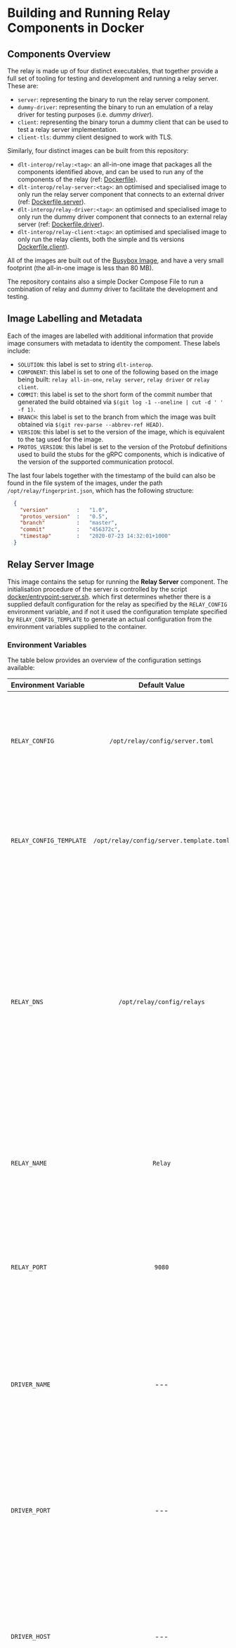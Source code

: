 <!--
 Copyright IBM Corp. All Rights Reserved.

 SPDX-License-Identifier: CC-BY-4.0
 -->
# Building and Running Relay Components in Docker

## Components Overview

The relay is made up of four distinct executables, that together provide a full set of tooling for testing and development and running a relay server. These are:

- `server`: representing the binary to run the relay server component.
- `dummy-driver`: representing the binary to run an emulation of a relay driver for testing purposes (i.e. *dummy driver*).
- `client`: representing the binary torun a dummy client that can be used to test a relay server implementation.
- `client-tls`: dummy client designed to work with TLS.

Similarly, four distinct images can be built from this repository:

- `dlt-interop/relay:<tag>`: an all-in-one image that packages all the components identified above, and can be used to run any of the components of the relay (ref: [Dockerfile](Dockerfile)).
- `dlt-interop/relay-server:<tag>`: an optimised and specialised image to only run the relay server component that connects to an external driver (ref: [Dockerfile.server](Dockerfile.server)).
- `dlt-interop/relay-driver:<tag>`: an optimised and specialised image to only run the dummy driver component that connects to an external relay server (ref: [Dockerfile.driver](Dockerfile.driver)).
- `dlt-interop/relay-client:<tag>`: an optimised and specialised image to only run the relay clients, both the simple and tls versions [Dockerfile.client](Dockerfile.client)).

All of the images are built out of the [Busybox Image](https://hub.docker.com/_/busybox), and have a very small footprint (the all-in-one image is less than 80 MB).

The repository contains also a simple Docker Compose File to run a combination of relay and dummy driver to facilitate the development and testing.

## Image Labelling and Metadata

Each of the images are labelled with additional information that provide image consumers with metadata to identity the compoment. These labels include:

- `SOLUTION`: this label is set to string `dlt-interop`.
- `COMPONENT`: this label is set to one of the following based on the image being built: `relay all-in-one`, `relay server`, `relay driver` or `relay client`.
- `COMMIT`: this label is set to the short form of the commit number that generated the build obtained via `$(git log -1 --oneline | cut -d ' ' -f 1)`.
- `BRANCH`: this label is set to the branch from which the image was built obtained via `$(git rev-parse --abbrev-ref HEAD)`.
- `VERSION`: this label is set to the version of the image, which is equivalent to the tag used for the image.
- `PROTOS_VERSION`: this label is set to the version of the Protobuf definitions used to build the stubs for the gRPC components, which is indicative of the version of the supported communication protocol.

The last four labels together with the timestamp of the build can also be found in the file system of the images, under the path `/opt/relay/fingerprint.json`, which has the following structure:

```json
  {
    "version"         :   "1.0",
    "protos_version"  :   "0.5",
    "branch"          :   "master", 
    "commit"          :   "456372c",
    "timestap"        :   "2020-07-23 14:32:01+1000"
  }
```

## Relay Server Image

This image contains the setup for running the __Relay Server__ component. The initialisation procedure of the server is controlled by the script [docker/entrypoint-server.sh](docker/entrypoint-server.sh). which first determines whether there is a supplied default configuration for the relay as specified by the `RELAY_CONFIG` environment variable, and if not it used the configuration template specified by `RELAY_CONFIG_TEMPLATE` to generate an actual configuration from the environment variables supplied to the container.

### Environment Variables

The table below provides an overview of the configuration settings available:

| Environment Variable    | Default Value | Usage |
|:------------------------|:-------------:|:------|
| `RELAY_CONFIG`          | `/opt/relay/config/server.toml` | This variables points to the expected location of the configuration file for the server. If there is no such file, the template file is used to generate it. |
| `RELAY_CONFIG_TEMPLATE` | `/opt/relay/config/server.template.toml` | This variable is used in case, there is no supplied configuration file for the server. It is used to generate the actual configuration. |
| `RELAY_DNS`             | `/opt/relay/config/relays` | This variables points to the path containing the information about remote relaysi configurations. The path should point to a directory that contains .toml files. Each of these file is a set of DNS entries that are added to the server configuration file.  This is an optional file and if present it is appended to the server configuration. |
| `RELAY_NAME`            | `Relay`       | This variable is used to specify the name of the relay, in the configuration file template. It has no use if there is a supplied configuration. |
| `RELAY_PORT`            | `9080`        | This variable is used to specify the port the relay server listens on in the configuration file template. It has no use if there is a supplied configuration. |
| `DRIVER_NAME`           | ---           | This variable is used to specify the name of the driver that the relay server is configured with in the configuration file template. It has no use if there is a supplied configuration. | 
| `DRIVER_PORT`           | ---           | This variable is used to specify the port of the driver that the relay server is configured with in the configuration file template. It has no use if there is a supplied configuration. |
| `DRIVER_HOST`           | ---           | This variable is used to specify the host of the driver that the relay server is configured with in the configuration file template. It has no use if there is a supplied configuration. |
| `NETWORK_NAME`          | ---           | This variable is used to specify the name of the network the server is proxying in the configuration file template. It has no use if there is a supplied configuration. |
| `DEBUG`                 | ---           | This variable is used to activate the debug mode for the startup script. The debug mode will provide details about the actual configuration used by the relay server. |

### Advanced Customisation

It is possible to customise the behaviour of the image by mounting a different startup script file in the following location: `/opt/relay/entrypoint-server.sh`, or simply changing the entrypoint of the image. Similarly for supplying customised configuration it is sufficient to mount the following paths:

- `/opt/relay/config/server.toml`: for a customised configuration file to start the relay server with.
- `/opt/relay/config/server.template.toml`: for a customised template to use. This file will only be considered in the absence of a configuration.
- `/opt/relay/config/relays.toml`: for additional configuration of remote relays. The configuration file of the relay server also works as discovery service for the relay server. 

## Relay Driver Image

This image contains the setup for running the __Relay Dummy Driver__ component. The initialisation procedure of the server is controlled by the script [docker/entrypoint-driver.sh](docker/entrypoint-driver.sh). which first determines whether there is a supplied default configuration for the driver as specified by the `DRIVER_CONFIG` environment variable, and if not it used the configuration template specified by `DRIVER_CONFIG_TEMPLATE` to generate an actual configuration from the environment variables supplied to the container.

### Environment Variables

The table below provides an overview of the configuration settings available:

| Environment Variable     | Default Value | Usage |
|:-------------------------|:-------------:|:------|
| `DRIVER_CONFIG`          | `/opt/relay/config/server.toml` | This variables points to the expected location of the configuration file for the driver. If there is no such file, the template file is used to generate it. |
| `DRIVER_CONFIG_TEMPLATE` | `/opt/relay/config/server.template.toml` | This variable is used in case, there is no supplied configuration file for the driver. It is used to generate the actual configuration. |
| `DRIVER_NAME`            | `DummyDriver` | __(NOT USED)__ This variable is used to specify the name of the driver in the configuration file template. It has no use if there is a supplied configuration. |
| `DRIVER_PORT`            | `9081`        | This variable is used to specify the port the relay driver listens on in the configuration file template. It has no use if there is a supplied configuration. |
| `RELAY_NAME`             | `Relay`       | This variable is used to specify the name of the relay server the driver is configured with in the configuration file template. It has no use if there is a supplied configuration. |
| `RELAT_PORT`             | `9080`        | This variable is used to specify the port of the relay server the driver is configured with in the configuration file template. It has no use if there is a supplied configuration. |
| `RELAY_HOST`             | `relay-server`| This variable is used to specify the host of the relay server the driver is configured with in the configuration file template. It has no use if there is a supplied configuration. |
| `NETWORK_NAME`           | `dummy`       | This variable is used to specify the name of the network the driver is proxying in the configuration file template. It has no use if there is a supplied configuration. |
| `DEBUG`                  | ---           | This variable is used to activate the debug mode for the startup script. The debug mode will provide details about the actual configuration used by the relay server. |

### Advanced Customisation

It is possible to customise the behaviour of the image by mounting a different startup script file in the following location: `/opt/relay/entrypoint-server.sh`, or simply changing the entrypoint of the image. Similarly for supplying customised configuration it is sufficient to mount the following paths:

- `/opt/relay/config/server.toml`: for a customised configuration file to start the relay server with.
- `/opt/relay/config/server.template.toml`: for a customised template to use. This file will only be considered in the absence of a configuration.
- `/opt/relay/config/relays.toml`: for additional configuration of remote relays. The configuration file of the relay server also works as discovery service for the relay server.


## Relay Client Image

This image contains the setup for running the __Relay Client__ component both in simple and tls mode. The initialisation of the client is controlled by the script [docker/entrypoint-client.sh](docker/entrypoing-client.sh), which determines which type of client to run according to the environment variables passed to the container. 

### Environment Variables

The table below provides an overview of the configuration serttings available:

| Environment Variable     | Default Value | Usage |
|:-------------------------|:-------------:|:------|
| `ENABLE_TLS`             | ---           | If set to `true` enables the TLS mode for the client. |
| `CLIENT_PORT`            | `9082`        | The port that is used by the client to emulate a remote relay. |
| `RELAY_HOST`             | `relay-server`| The host name of the relay server to contacgt to. |
| `RELAY_PORT`             | `9080`        | The port the relay server is listening to for incoming requests. |

### Advanced Customisation

It is possible to customise the behaviour of the image by mounting a different startup script file in the following location: `/opt/relay/entrypoint-client.sh`, or simply changing the entrypoint of the image. 


## Relay All-In-One Image

This image combines all the settings that are used for the previous images. Please refer to the specific documentation of the image that runs the component of interest for determining how to use this image.

If no docker `command` command is provided, the image runs a relay server. The available commands are:

- `server`: to run the relay server
- `driver`: to run the relay driver
- `client`: to run the relay client

If necessary it is possible to pass parameters to any of the component by adding them to command array. The startup script of the image, (ref: [docker/entrypoint.sh](docker/entrypoint.sh)) validates that the command entered is one of the above and the redirects the execution to the corresponding `entrypoint-<server|driver|client>.sh` script, which behaves as already described.

## Running With Docker Compose

This repository also contains a `docker-compose.yaml` file that is designed to spin up a network with Relay Server and Relay Dummy Driver, configured to talk to each other. For testing, it is possible to add a client container in tto the network, which can then be used interactively to test the relay server. 

To run with Docker Compose please refer to the comments in the [docker-compose.yaml](docker-compose.yaml) file or the documentation above.

First **login** to github container registry:

* Create a Personal Access Token with read packages access in github. Refer [Creating a Personal Access Token](https://docs.github.com/en/github/authenticating-to-github/keeping-your-account-and-data-secure/creating-a-personal-access-token) for help.
* Run `docker login ghcr.io` and use your github username and personal access token as password.

**Some sample steps to deploy relay using docker-compose when Config File is available:**

* Copy `.env.template` file to `.env`.
* Keep following Environment Variables in `.env` and delete/ignore rest:
    * PATH_TO_CONFIG: Path to the relay's config file. e.g. `./config/Fabric_Relay.toml`.
    * RELAY_NAME: Keep it same as in relay config file. Same is used for container name.
    * RELAY_PORT: Port for grpc relay server.
    * EXTERNAL_NETWORK: Docker bridge network name.
    * DOCKER_REGISTRY: Keep it same as in template.
    * DOCKER_IMAGE_NAME: Keep it same as in template.
    * DOCKER_TAG: Tag of the image in github registry. Check here: [weaver-relay-server](https://github.com/hyperledger-labs/weaver-dlt-interoperability/pkgs/container/weaver-relay-server)
* Tip: If running all relays on same host, make sure to change service name before each relay deployment, to avoid conflict in names.
* Create docker network named `relay`: `docker network create relay`.
* To deploy relay, run: `docker-compose up relay-server -d` (Given relay-server is the service name in docker-compose).
* Also `make start-server` does the above 2 steps, if service name is not changed.

**Some sample steps to deploy relay using docker-compose when Config is not available:**

* Copy `.env.template.2` file to `.env`.
* Keep following Environment Variables in `.env` and delete/ignore rest:
    * RELAY_NAME: Name for the relay. Same is used for container name.
    * RELAY_PORT: Port for grpc relay server.
    * DRIVER_NAME: Driver host name.
    * DRIVER_PORT: Port for driver.
    * DRIVER_HOST: Hostname/IP for driver.
    * NETWORK_NAME: Name of network it will be attached to (should be same as used in relay requests arguments.)
    * NETWORK_TYPE: Type of network. e.g. `Fabric` or `Corda`.
    * PATH_TO_REMOTE_RELAYS_DEFINITIONS: Should be path to a directory which stores `relays.toml`, which contains DNS information regarding remote relays. Refer [./docker/remote-relay-dns-config](./docker/remote-relay-dns-config) for example.
    * EXTERNAL_NETWORK: Docker bridge network name.
    * DOCKER_REGISTRY: Keep it same as in template.
    * DOCKER_IMAGE_NAME: Keep it same as in template.
    * DOCKER_TAG: Tag of the image in github registry. Check here: [weaver-relay-server](https://github.com/hyperledger-labs/weaver-dlt-interoperability/pkgs/container/weaver-relay-server)
* Modify `docker/remote-relay-dns-config/relays.toml` to add remote relays' dns information.
* Uncomment line `66`, `67`, `68`, `74`, `75`, `84` and `105` and comment line `104`.
* Tip: If running all relays on same host, make sure to change service name before each relay deployment, to avoid conflict in names.
* Create docker network named `relay`: `docker network create relay`.
* To deploy relay, run: `docker-compose up relay-server -d` (Given relay-server is the service name in docker-compose).
* Also `make start-server` does the above 2 steps, if service name is not changed.

## Push Relay image to Github container registry

* Create a Personal Access Token with write, read, and delete packages access in github. Refer [Creating a Personal Access Token](https://docs.github.com/en/github/authenticating-to-github/keeping-your-account-and-data-secure/creating-a-personal-access-token) for help.
* Run `docker login ghcr.io` and use your github username and personal access token as password.
* Run `make push-server` to build and push the image to github registry.

**NOTE:** Push image to `hyperledger-labs` only after PR approval, first test it by deploying it on your fork by running (instead of last step above): `make push-image DOCKER_REGISTRY=ghcr.io/<username>`, where replace `<username>` with your git username.




